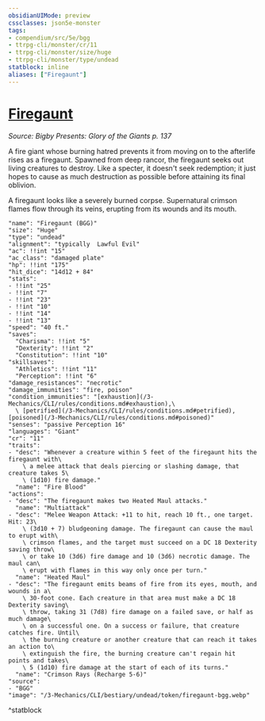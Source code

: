 ```yaml
---
obsidianUIMode: preview
cssclasses: json5e-monster
tags:
- compendium/src/5e/bgg
- ttrpg-cli/monster/cr/11
- ttrpg-cli/monster/size/huge
- ttrpg-cli/monster/type/undead
statblock: inline
aliases: ["Firegaunt"]
---
```

# [Firegaunt](3-Mechanics\CLI\bestiary\undead/firegaunt-bgg.md)
*Source: Bigby Presents: Glory of the Giants p. 137*  

A fire giant whose burning hatred prevents it from moving on to the afterlife rises as a firegaunt. Spawned from deep rancor, the firegaunt seeks out living creatures to destroy. Like a specter, it doesn't seek redemption; it just hopes to cause as much destruction as possible before attaining its final oblivion.

A firegaunt looks like a severely burned corpse. Supernatural crimson flames flow through its veins, erupting from its wounds and its mouth.

```statblock
"name": "Firegaunt (BGG)"
"size": "Huge"
"type": "undead"
"alignment": "typically  Lawful Evil"
"ac": !!int "15"
"ac_class": "damaged plate"
"hp": !!int "175"
"hit_dice": "14d12 + 84"
"stats":
- !!int "25"
- !!int "7"
- !!int "23"
- !!int "10"
- !!int "14"
- !!int "13"
"speed": "40 ft."
"saves":
  "Charisma": !!int "5"
  "Dexterity": !!int "2"
  "Constitution": !!int "10"
"skillsaves":
  "Athletics": !!int "11"
  "Perception": !!int "6"
"damage_resistances": "necrotic"
"damage_immunities": "fire, poison"
"condition_immunities": "[exhaustion](/3-Mechanics/CLI/rules/conditions.md#exhaustion),\
  \ [petrified](/3-Mechanics/CLI/rules/conditions.md#petrified), [poisoned](/3-Mechanics/CLI/rules/conditions.md#poisoned)"
"senses": "passive Perception 16"
"languages": "Giant"
"cr": "11"
"traits":
- "desc": "Whenever a creature within 5 feet of the firegaunt hits the firegaunt with\
    \ a melee attack that deals piercing or slashing damage, that creature takes 5\
    \ (1d10) fire damage."
  "name": "Fire Blood"
"actions":
- "desc": "The firegaunt makes two Heated Maul attacks."
  "name": "Multiattack"
- "desc": "Melee Weapon Attack: +11 to hit, reach 10 ft., one target. Hit: 23\
    \ (3d10 + 7) bludgeoning damage. The firegaunt can cause the maul to erupt with\
    \ crimson flames, and the target must succeed on a DC 18 Dexterity saving throw\
    \ or take 10 (3d6) fire damage and 10 (3d6) necrotic damage. The maul can\
    \ erupt with flames in this way only once per turn."
  "name": "Heated Maul"
- "desc": "The firegaunt emits beams of fire from its eyes, mouth, and wounds in a\
    \ 30-foot cone. Each creature in that area must make a DC 18 Dexterity saving\
    \ throw, taking 31 (7d8) fire damage on a failed save, or half as much damage\
    \ on a successful one. On a success or failure, that creature catches fire. Until\
    \ the burning creature or another creature that can reach it takes an action to\
    \ extinguish the fire, the burning creature can't regain hit points and takes\
    \ 5 (1d10) fire damage at the start of each of its turns."
  "name": "Crimson Rays (Recharge 5-6)"
"source":
- "BGG"
"image": "/3-Mechanics/CLI/bestiary/undead/token/firegaunt-bgg.webp"
```
^statblock